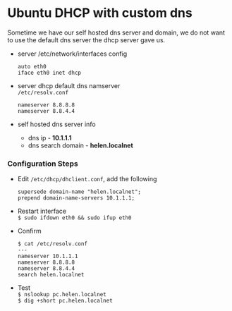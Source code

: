 # Ubuntu DHCP with custom dns  

Sometime we have our self hosted dns server and domain, we do not want to use the default dns server the dhcp server gave us.

- server /etc/network/interfaces config  

  ```
  auto eth0
  iface eth0 inet dhcp
  ```

- server dhcp default dns namserver  
  `/etc/resolv.conf`  

  ```
  nameserver 8.8.8.8
  nameserver 8.8.4.4
  ```

- self hosted dns server info  
  - dns ip - **10.1.1.1**  
  - dns search domain - **helen.localnet**  

### Configuration Steps 
- Edit `/etc/dhcp/dhclient.conf`, add the following

  ```
  supersede domain-name "helen.localnet";
  prepend domain-name-servers 10.1.1.1;
  ```

- Restart interface  
  `$ sudo ifdown eth0 && sudo ifup eth0`

- Confirm  

  ```
  $ cat /etc/resolv.conf
  ---
  nameserver 10.1.1.1
  nameserver 8.8.8.8
  nameserver 8.8.4.4
  search helen.localnet
  ```

- Test  
  `$ nslookup pc.helen.localnet`  
  `$ dig +short pc.helen.localnet`  
